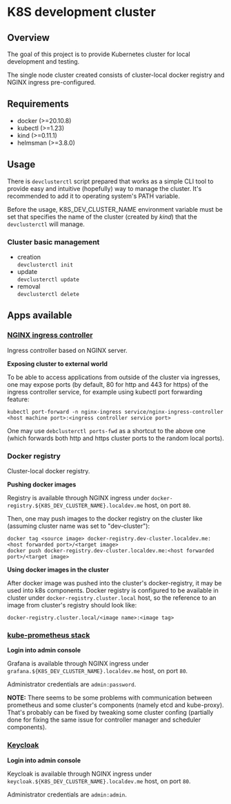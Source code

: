 # K8S development cluster

## Overview

The goal of this project is to provide Kubernetes cluster for local development and testing.

The single node cluster created consists of cluster-local docker registry and NGINX ingress pre-configured.

## Requirements

  * docker (>=20.10.8)
  * kubectl (>=1.23)
  * kind (>=0.11.1)
  * helmsman (>=3.8.0)

## Usage

There is `devclusterctl` script prepared that works as a simple CLI tool to provide easy
and intuitive (hopefully) way to manage the cluster. It's recommended to add it to operating system's PATH variable.

Before the usage, K8S_DEV_CLUSTER_NAME environment variable must be set that specifies the name of the cluster (created by _kind_) that the `devclusterctl` will manage.

### Cluster basic management

  * creation  
    `devclusterctl init`
  * update  
    `devclusterctl update`
  * removal  
    `devclusterctl delete`

## Apps available

### [NGINX ingress controller](https://kubernetes.github.io/ingress-nginx/)

Ingress controller based on NGINX server.

**Exposing cluster to external world**

To be able to access applications from outside of the cluster via ingresses, one may expose ports (by default, 80 for http and 443 for https) of the ingress controller service, for example using kubectl port forwarding feature:
```
kubectl port-forward -n nginx-ingress service/nginx-ingress-controller <host machine port>:<ingress controller service port>
```
One may use `debclusterctl ports-fwd` as a shortcut to the above one (which forwards both http and https cluster ports to the random local ports).

### Docker registry

Cluster-local docker registry.

**Pushing docker images**

Registry is available through NGINX ingress under `docker-registry.${K8S_DEV_CLUSTER_NAME}.localdev.me` host, on port `80`.

Then, one may push images to the docker registry on the cluster like (assuming cluster name was set to "dev-cluster"):
```
docker tag <source image> docker-registry.dev-cluster.localdev.me:<host forwarded port>/<target image>
docker push docker-registry.dev-cluster.localdev.me:<host forwarded port>/<target image>
```

**Using docker images in the cluster**

After docker image was pushed into the cluster's docker-registry, it may be used into k8s components. Docker registry is configured to be available in cluster under `docker-registry.cluster.local` host, so the reference to an image from cluster's registry should look like:
```
docker-registry.cluster.local/<image name>:<image tag>
```

### [kube-prometheus stack](https://github.com/prometheus-community/helm-charts/tree/main/charts/kube-prometheus-stack)

**Login into admin console**

Grafana is available through NGINX ingress under `grafana.${K8S_DEV_CLUSTER_NAME}.localdev.me` host, on port `80`.

Administrator credentials are `admin:password`.

**NOTE:**
There seems to be some problems with communication between prometheus and some cluster's components (namely etcd and kube-proxy).
That's probably can be fixed by tweaking some cluster confing (partially done for fixing the same issue for controller manager and scheduler components).

### [Keycloak](https://www.keycloak.org/)

**Login into admin console**

Keycloak is available through NGINX ingress under `keycloak.${K8S_DEV_CLUSTER_NAME}.localdev.me` host, on port `80`.

Administrator credentials are `admin:admin`.
